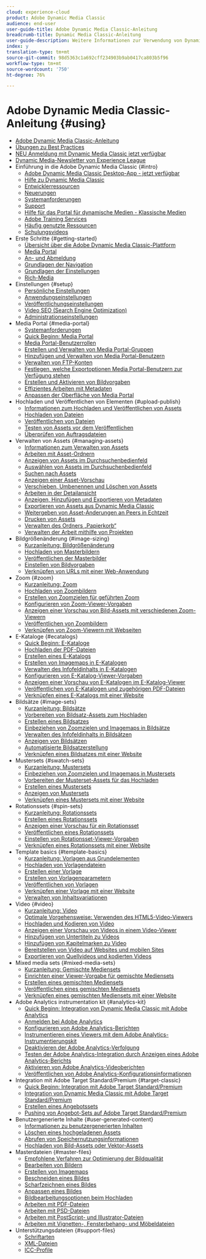 ```yaml
---
cloud: experience-cloud
product: Adobe Dynamic Media Classic
audience: end-user
user-guide-title: Adobe Dynamic Media Classic-Anleitung
breadcrumb-title: Dynamic Media Classic-Anleitung
user-guide-description: Weitere Informationen zur Verwendung von Dynamic Media Classic
index: y
translation-type: tm+mt
source-git-commit: 98d5363c1a692cff234903b9ab0417ca803b5f96
workflow-type: tm+mt
source-wordcount: '750'
ht-degree: 76%

---
```



# Adobe Dynamic Media Classic-Anleitung {#using}

+ [Adobe Dynamic Media Classic-Anleitung](home.md)
+ [Übungen zu Best Practices](https://docs.adobe.com/content/help/en/experience-manager-learn/dynamic-media-classic-tutorial/overview.html)
+ [NEU Anmeldung mit Dynamic Media Classic jetzt verfügbar](new-ui-2020.md)
+ [Dynamic Media-Newsletter von Experience League](dynamic-media-newsletter.md)
+ Einführung in die Adobe Dynamic Media Classic {#intro}
   + [Adobe Dynamic Media Classic Desktop-App - jetzt verfügbar](dynamic-media-classic-desktop-app.md)
   + [Hilfe zu Dynamic Media Classic](introduction.md)
   + [Entwicklerressourcen](developer-resources.md)
   + [Neuerungen](whats-new.md)
   + [Systemanforderungen](system-requirements.md)
   + [Support](support.md)
   + [Hilfe für das Portal für dynamische Medien - Klassische Medien](help-dmc-media-portal.md)
   + [Adobe Training Services](training-services.md)
   + [Häufig genutzte Ressourcen](popular-resources.md)
   + [Schulungsvideos](training-videos.md)
+ Erste Schritte {#getting-started}
   + [Übersicht über die Adobe Dynamic Media Classic-Plattform](dmc-platform-overview.md)
   + [Media Portal](media-portal.md)
   + [An- und Abmeldung](signing-out.md)
   + [Grundlagen der Navigation](navigation-basics.md)
   + [Grundlagen der Einstellungen](setup-basics.md)
   + [Rich-Media](rich-media.md)
+ Einstellungen {#setup}
   + [Persönliche Einstellungen](personal-setup.md)
   + [Anwendungseinstellungen](application-setup.md)
   + [Veröffentlichungseinstellungen](publish-setup.md)
   + [Video SEO (Search Engine Optimization)](video-seo-search-engine-optimization.md)
   + [Administrationseinstellungen](administration-setup.md)
+ Media Portal {#media-portal}
   + [Systemanforderungen](system-requirements-1.md)
   + [Quick Beginn: Media Portal](quick-start-media-portal-administration.md)
   + [Media Portal-Benutzerrollen](media-portal-user-roles.md)
   + [Erstellen und Verwalten von Media Portal-Gruppen](creating-media-portal-groups.md)
   + [Hinzufügen und Verwalten von Media Portal-Benutzern](adding-media-portal-users.md)
   + [Verwalten von FTP-Konten](ftp-accounts.md)
   + [Festlegen, welche Exportoptionen Media Portal-Benutzern zur Verfügung stehen](specifying-export-options-available-media.md)
   + [Erstellen und Aktivieren von Bildvorgaben](creating-enabling-image-presets.md)
   + [Effizientes Arbeiten mit Metadaten](making-efficient-metadata.md)
   + [Anpassen der Oberfläche von Media Portal](customizing-media-portal-screen.md)
+ Hochladen und Veröffentlichen von Elementen {#upload-publish}
   + [Informationen zum Hochladen und Veröffentlichen von Assets](about-asset-upload-publish.md)
   + [Hochladen von Dateien](uploading-files.md)
   + [Veröffentlichen von Dateien ](publishing-files.md)
   + [Testen von Assets vor dem Veröffentlichen](testing-assets-making-them-public.md)
   + [Überprüfen von Auftragsdateien](checking-job-files.md)
+ Verwalten von Assets {#managing-assets}
   + [Informationen zum Verwalten von Assets](about-managing-assets.md)
   + [Arbeiten mit Asset-Ordnern](asset-folders.md)
   + [Anzeigen von Assets im Durchsuchenbedienfeld](viewing-assets-browse-panel.md)
   + [Auswählen von Assets im Durchsuchenbedienfeld](selecting-assets-browse-panel.md)
   + [Suchen nach Assets](searching-assets.md)
   + [Anzeigen einer Asset-Vorschau](previewing-asset.md)
   + [Verschieben, Umbenennen und Löschen von Assets](moving-renaming-deleting-assets.md)
   + [Arbeiten in der Detailansicht ](detail-view.md)
   + [Anzeigen, Hinzufügen und Exportieren von Metadaten](viewing-adding-exporting-metadata.md)
   + [Exportieren von Assets aus Dynamic Media Classic](exporting-assets-from-dmc.md)
   + [Weitergeben von Asset-Änderungen an Peers in Echtzeit](sharing-asset-changes-peers-real.md)
   + [Drucken von Assets](printing-assets.md)
   + [Verwalten des Ordners „Papierkorb“](trash-folder.md)
   + [Verwalten der Arbeit mithilfe von Projekten](organizing-projects.md)
+ Bildgrößenänderung {#image-sizing}
   + [Kurzanleitung: Bildgrößenänderung](quick-start-image-sizing.md)
   + [Hochladen von Masterbildern](uploading-master-images.md)
   + [Veröffentlichen der Masterbilder](publishing-master-images.md)
   + [Einstellen von Bildvorgaben](setting-image-presets.md)
   + [Verknüpfen von URLs mit einer Web-Anwendung](linking-urls-web-application.md)
+ Zoom {#zoom}
   + [Kurzanleitung: Zoom](quick-start-zoom.md)
   + [Hochladen von Zoombildern](uploading-zoom-images.md)
   + [Erstellen von Zoomzielen für geführten Zoom](creating-zoom-targets-guided-zoom.md)
   + [Konfigurieren von Zoom-Viewer-Vorgaben](setting-zoom-viewer-presets.md)
   + [Anzeigen einer Vorschau von Bild-Assets mit verschiedenen Zoom-Viewern](previewing-image-assets-different-zoom.md)
   + [Veröffentlichen von Zoombildern](publishing-zoom-images.md)
   + [Verknüpfen von Zoom-Viewern mit Webseiten](linking-zoom-viewers-web-pages.md)
+ E-Kataloge {#ecatalogs}
   + [Quick Beginn: E-Kataloge](quick-start-ecatalog.md)
   + [Hochladen der PDF-Dateien](uploading-pdf-files.md)
   + [Erstellen eines E-Katalogs](creating-ecatalog.md)
   + [Erstellen von Imagemaps in E-Katalogen](creating-ecatalog-image-maps.md)
   + [Verwalten des Infofeldinhalts in E-Katalogen](info-panel-content.md)
   + [Konfigurieren von E-Katalog-Viewer-Vorgaben](setting-ecatalog-viewer-presets.md)
   + [Anzeigen einer Vorschau von E-Katalogen im E-Katalog-Viewer](previewing-ecatalogs-ecatalog-viewer.md)
   + [Veröffentlichen von E-Katalogen und zugehörigen PDF-Dateien](publishing-ecatalogs-associated-pdfs.md)
   + [Verknüpfen eines E-Katalogs mit einer Website](linking-ecatalog-web-page.md)
+ Bildsätze {#image-sets}
   + [Kurzanleitung: Bildsätze](quick-start-image-sets.md)
   + [Vorbereiten von Bildsatz-Assets zum Hochladen](preparing-image-set-assets-upload.md)
   + [Erstellen eines Bildsatzes](creating-image-set.md)
   + [Einbeziehen von Zoomzielen und Imagemaps in Bildsätze](including-zoom-targets-image-maps.md)
   + [Verwalten des Infofeldinhalts in Bildsätzen](info-panel-content-1.md)
   + [Anzeigen von Bildsätzen](viewing-image-sets.md)
   + [Automatisierte Bildsatzerstellung](automated-image-set-generation.md)
   + [Verknüpfen eines Bildsatzes mit einer Website](linking-image-set-web-page.md)
+ Mustersets {#swatch-sets}
   + [Kurzanleitung: Mustersets](quick-start-swatch-sets.md)
   + [Einbeziehen von Zoomzielen und Imagemaps in Mustersets](including-zoom-targets-image-maps-1.md)
   + [Vorbereiten der Musterset-Assets für das Hochladen](preparing-swatch-set-assets-upload.md)
   + [Erstellen eines Mustersets](creating-swatch-set.md)
   + [Anzeigen von Mustersets](viewing-swatch-sets.md)
   + [Verknüpfen eines Mustersets mit einer Website](linking-swatch-set-web-page.md)
+ Rotationssets {#spin-sets}
   + [Kurzanleitung: Rotationssets](quick-start-spin-sets.md)
   + [Erstellen eines Rotationssets](creating-spin-set.md)
   + [Anzeigen einer Vorschau für ein Rotationsset](previewing-spin-set.md)
   + [Veröffentlichen eines Rotationssets](publishing-spin-set.md)
   + [Einstellen von Rotationsset-Viewer-Vorgaben](setting-spin-set-viewer-presets.md)
   + [Verknüpfen eines Rotationssets mit einer Website](linking-spin-set-web-page.md)
+ Template basics {#template-basics}
   + [Kurzanleitung: Vorlagen aus Grundelementen](quick-start-template-basics.md)
   + [Hochladen von Vorlagendateien](uploading-template-files.md)
   + [Erstellen einer Vorlage](creating-template.md)
   + [Erstellen von Vorlagenparametern](creating-template-parameters.md)
   + [Veröffentlichen von Vorlagen](publishing-templates.md)
   + [Verknüpfen einer Vorlage mit einer Website](linking-template-web-page.md)
   + [Verwalten von Inhaltsvariationen](content-variations.md)
+ Video {#video}
   + [Kurzanleitung: Video](quick-start-video.md)
   + [Optimale Vorgehensweise: Verwenden des HTML5-Video-Viewers](best-practice-using-html5-video.md)
   + [Hochladen und Kodieren von Video](uploading-encoding-videos.md)
   + [Anzeigen einer Vorschau von Videos in einem Video-Viewer](previewing-videos-video-viewer.md)
   + [Hinzufügen von Untertiteln zu Videos](adding-captions-video.md)
   + [Hinzufügen von Kapitelmarken zu Video](adding-chapter-markers-video.md)
   + [Bereitstellen von Video auf Websites und mobilen Sites](deploying-video-websites-mobile-sites.md)
   + [Exportieren von Quellvideos und kodierten Videos](exporting-source-encoded-videos.md)
+ Mixed media sets {#mixed-media-sets}
   + [Kurzanleitung: Gemischte Mediensets](quick-start-mixed-media-sets.md)
   + [Einrichten einer Viewer-Vorgabe für gemischte Mediensets](setting-mixed-media-set-viewer.md)
   + [Erstellen eines gemischten Mediensets](creating-mixed-media-set.md)
   + [Veröffentlichen eines gemischten Mediensets](publishing-mixed-media-set.md)
   + [Verknüpfen eines gemischten Mediensets mit einer Website](linking-mixed-media-set-web.md)
+ Adobe Analytics instrumentation kit {#analytics-kit}
   + [Quick Beginn: Integration von Dynamic Media Classic mit Adobe Analytics](quick-start-integrating-dmc-analytics.md)
   + [Anmelden bei Adobe Analytics](log-analytics.md)
   + [Konfigurieren von Adobe Analytics-Berichten](configuring-analytics-reports.md)
   + [Instrumentieren eines Viewers mit dem Adobe Analytics-Instrumentierungskit](instrumenting-viewer-using-analytics-instrumentation.md)
   + [Deaktivieren der Adobe Analytics-Verfolgung](disabling-analytics-tracking.md)
   + [Testen der Adobe Analytics-Integration durch Anzeigen eines Adobe Analytics-Berichts](testing-integration-viewing-analytics-report.md)
   + [Aktivieren von Adobe Analytics-Videoberichten](enabling-analytics-video-reports.md)
   + [Veröffentlichen von Adobe Analytics-Konfigurationsinformationen](publishing-analytics-configuration-information.md)
+ Integration mit Adobe Target Standard/Premium {#target-classic}
   + [Quick Beginn: Integration mit Adobe Target Standard/Premium](quick-start-target-integration.md)
   + [Integration von Dynamic Media Classic mit Adobe Target Standard/Premium](integrating-dmc-with-target.md)
   + [Erstellen eines Angebotssets](creating-offer-set.md)
   + [Pushing von Angebot-Sets auf Adobe Target Standard/Premium](pushing-offer-sets-target.md)
+ Benutzergenerierte Inhalte {#user-generated-content}
   + [Informationen zu benutzergenerierten Inhalten](about-ugc.md)
   + [Löschen eines hochgeladenen Assets](deleting-uploaded-asset.md)
   + [Abrufen von Speichernutzungsinformationen](getting-disk-usage-information.md)
   + [Hochladen von Bild-Assets oder Vektor-Assets](uploading-image-asset-or-vector.md)
+ Masterdateien {#master-files}
   + [Empfohlene Verfahren zur Optimierung der Bildqualität](best-practices-optimizing-quality-images.md)
   + [Bearbeiten von Bildern](editing-images.md)
   + [Erstellen von Imagemaps](creating-image-maps.md)
   + [Beschneiden eines Bildes](cropping-image.md)
   + [Scharfzeichnen eines Bildes](sharpening-image.md)
   + [Anpassen eines Bildes](adjusting-image.md)
   + [Bildbearbeitungsoptionen beim Hochladen](image-editing-options-upload.md)
   + [Arbeiten mit PDF-Dateien](pdfs.md)
   + [Arbeiten mit PSD-Dateien ](psd-files.md)
   + [Arbeiten mit PostScript- und Illustrator-Dateien](postscript-illustrator-files.md)
   + [Arbeiten mit Vignetten-, Fensterbehang- und Möbeldateien](vignette-window-covering-cabinet-files.md)
+ Unterstützungsdateien {#support-files}
   + [Schriftarten](fonts.md)
   + [XML-Dateien](xml-files.md)
   + [ICC-Profile](icc-profiles.md)
